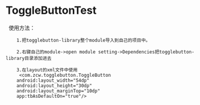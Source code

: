 # ToggleButtonTest
 
 使用方法：
        
        1.把togglebutton-library整个module导入到自己的项目中。

        2.右键自己的module->open module setting->Dependencies把togglebutton-library目录添加进去
        
        3.在layout的xml文件中使用
         <com.zcw.togglebutton.ToggleButton
        android:layout_width="54dp"
        android:layout_height="30dp"
        android:layout_marginTop="10dp"
        app:tbAsDefaultOn="true"/>
